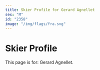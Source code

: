 ```yaml
---
title: Skier Profile for Gerard Agnellet
sex: "M"
id: "2358"
image: "/img/flags/fra.svg" 
---
```


# Skier Profile

This page is for: Gerard Agnellet.
    